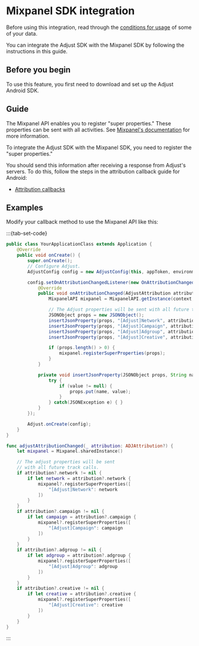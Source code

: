 # Mixpanel SDK integration

Before using this integration, read through the [conditions for usage](https://github.com/adjust/sdks/blob/master/doc/attribution-data.md) of some of your data.

You can integrate the Adjust SDK with the Mixpanel SDK by following the instructions in this guide.

## Before you begin

To use this feature, you first need to download and set up the Adjust Android SDK. 

## Guide

The Mixpanel API enables you to register "super properties." These properties can be sent with all activities. See [Mixpanel's documentation](https://docs.mixpanel.com/docs/tracking/reference/ios#super-properties) for more information.

To integrate the Adjust SDK with the Mixpanel SDK, you need to register the "super properties." 

You should send this information after receiving a response from Adjust's servers. To do this, follow the steps in the attribution callback guide for Android:

- [Attribution callbacks](https://help.adjust.com/en/article/attribution-callbacks-android-sdk)

## Examples

Modify your callback method to use the Mixpanel API like this:

:::{tab-set-code}

```Java
public class YourApplicationClass extends Application {
    @Override
    public void onCreate() {
        super.onCreate();
        // Configure Adjust.
        AdjustConfig config = new AdjustConfig(this, appToken, environment);

        config.setOnAttributionChangedListener(new OnAttributionChangedListener() {
            @Override
            public void onAttributionChanged(AdjustAttribution attribution) {
                MixpanelAPI mixpanel = MixpanelAPI.getInstance(context, MIXPANEL_TOKEN);

                // The Adjust properties will be sent with all future track calls.
                JSONObject props = new JSONObject();
                insertJsonProperty(props, "[Adjust]Network", attribution.network);
                insertJsonProperty(props, "[Adjust]Campaign", attribution.campaign);
                insertJsonProperty(props, "[Adjust]Adgroup", attribution.adgroup);
                insertJsonProperty(props, "[Adjust]Creative", attribution.creative);

                if (props.length() > 0) {
                    mixpanel.registerSuperProperties(props);
                }
            }

            private void insertJsonProperty(JSONObject props, String name, String value) {
                try {
                    if (value != null) {
                        props.put(name, value);
                    }
                } catch(JSONException e) { }
            }
        });

        Adjust.onCreate(config);
    }
}
```

```Swift
func adjustAttributionChanged(_ attribution: ADJAttribution?) {
    let mixpanel = Mixpanel.sharedInstance()

    // The adjust properties will be sent
    // with all future track calls.
    if attribution?.network != nil {
        if let network = attribution?.network {
            mixpanel?.registerSuperProperties([
                "[Adjust]Network": network
            ])
        }
    }
    if attribution?.campaign != nil {
        if let campaign = attribution?.campaign {
            mixpanel?.registerSuperProperties([
                "[Adjust]Campaign": campaign
            ])
        }
    }
    if attribution?.adgroup != nil {
        if let adgroup = attribution?.adgroup {
            mixpanel?.registerSuperProperties([
                "[Adjust]Adgroup": adgroup
            ])
        }
    }
    if attribution?.creative != nil {
        if let creative = attribution?.creative {
            mixpanel?.registerSuperProperties([
                "[Adjust]Creative": creative
            ])
        }
    }
}
```
:::